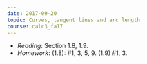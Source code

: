 ```yaml
---
date: 2017-09-20
topic: Curves, tangent lines and arc length
course: calc3_fa17
---
```


- *Reading*: Section 1.8, 1.9.
- *Homework*: (1.8): #1, 3, 5, 9. (1.9) #1, 3.
